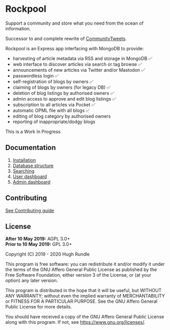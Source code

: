 # Rockpool

Support a community and store what you need from the ocean of information.

Successor to and complete rewrite of [CommunityTweets](https://github.com/hughrun/CommunityTweets).

Rockpool is an Express app interfacing with MongoDB to provide:

* harvesting of article metadata via RSS and storage in MongoDB ✅
* web interface to discover articles via search or tag browse ✅
* announcements of new articles via Twitter and/or Mastodon ✅
* passwordless login ✅
* self-registration of blogs by owners ✅
* claiming of blogs by owners (for legacy DB) ✅
* deletion of blog listings by authorised owners ✅
* admin access to approve and edit blog listings ✅
* subscription to all articles via Pocket ✅
* automatic OPML file with all blogs ✅
* editing of blog category by authorised owners
* reporting of inappropriate/dodgy blogs

This is a Work In Progress

## Documentation

1. [Installation](docs/installation.md)
2. [Database structure](docs/database.md)  
3. [Searching](docs/search.md)
4. [User dashboard](docs/dashboard.md)
5. [Admin dashboard](docs/admin.md)

## Contributing

[See Contributing guide](docs/contributing.md)

## License

**After 10 May 2019:** AGPL 3.0+  
**Prior to 10 May 2019:** GPL 3.0+

Copyright (C) 2019 - 2020 Hugh Rundle

This program is free software: you can redistribute it and/or modify it under the terms of the GNU Affero General Public License as published by the Free Software Foundation, either version 3 of the License, or (at your option) any later version.

This program is distributed in the hope that it will be useful, but WITHOUT ANY WARRANTY; without even the implied warranty of MERCHANTABILITY or FITNESS FOR A PARTICULAR PURPOSE. See the GNU Affero General Public License for more details.

You should have received a copy of the GNU Affero General Public License along with this program. If not, see <https://www.gnu.org/licenses/>.
